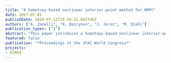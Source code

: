 ```yaml
---
title: "A homotopy-based nonlinear interior-point method for NMPC"
date: 2017-07-01
publishDate: 2019-07-12T20:50:31.882746Z
authors: ["A. Zanelli", "R. Quirynen", "J. Jerez", "M. Diehl"]
publication_types: ["1"]
abstract: "This paper introduces a homotopy-based nonlinear interior-point method that can exploit warm-starts for an efficient real-time implementation of nonlinear model predictive control (NMPC). The algorithm performs a homotopy on a tightened problem with a fixed value of the barrier parameter during which the initial state is changed gradually. Once an approximate solution to the tightened problem is obtained, a second homotopy is performed that shrinks the barrier parameter in order to compute a solution to the original problem. Theoretical results are presented on the local convergence, which provide a second order contraction estimate for both phases of the algorithm. In order to assess the potential of the proposed scheme, it has been implemented in the software package FORCES NLP. Its performance on a non-trivial NMPC case study is shown, where a speedup of up to one order of magnitude is obtained."
featured: false
publication: "*Proceedings of the IFAC World Congress*"
projects:
- ESR04
---
```

